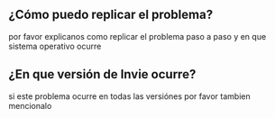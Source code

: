 ## ¿Cómo puedo replicar el problema?
por favor explicanos como replicar el problema paso a paso y en que sistema operativo ocurre
## ¿En que versión de Invie ocurre?
si este problema ocurre en todas las versiónes por favor tambien mencionalo
